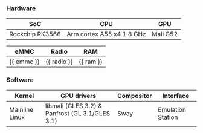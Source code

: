 ### Hardware
| SoC | CPU | GPU |
| -- | -- | -- |
|  Rockchip RK3566 | Arm cortex A55 x4 1.8 GHz | Mali G52 |

| eMMC | Radio | RAM |
| -- | -- | -- |
| {{ emmc }} | {{ radio }} | {{ ram }} |


### Software

| Kernel | GPU drivers | Compositor | Interface |
| -- | -- | -- | -- |
| Mainline Linux | libmali (GLES 3.2) & Panfrost (GL 3.1/GLES 3.1) | Sway | Emulation Station |

